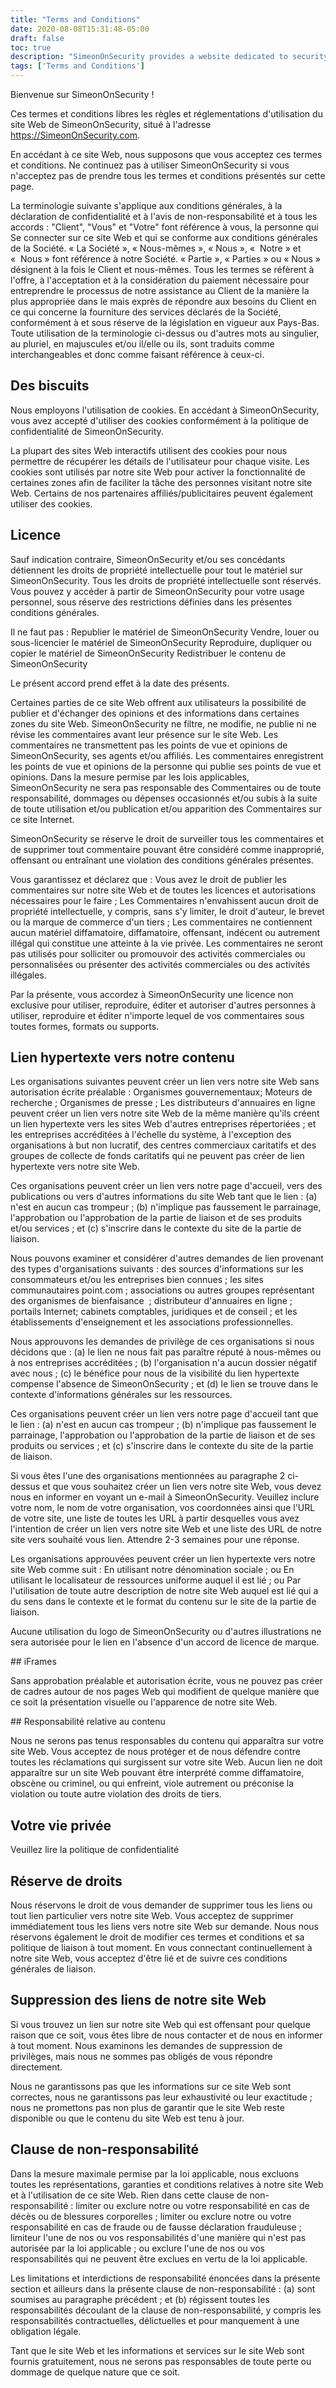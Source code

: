 ```yaml
---
title: "Terms and Conditions"
date: 2020-08-08T15:31:48-05:00
draft: false
toc: true
description: "SimeonOnSecurity provides a website dedicated to security information and updates. By accessing the site, users agree to our terms and conditions, which outline rules for using the site, including our use of cookies in accordance with our Privacy Policy. Intellectual property rights are reserved, and users must not republish or reproduce content from the site. We reserve the right to monitor and remove inappropriate comments, and grant a license to use comments posted on the site. Certain organizations may link to our site without prior approval, while others may be considered and approved by SimeonOnSecurity. Visit our website for more information."
tags: ['Terms and Conditions']
---
```


 Bienvenue sur SimeonOnSecurity !  Ces termes et conditions libres les règles et réglementations d'utilisation du site Web de SimeonOnSecurity, situé à l'adresse https://SimeonOnSecurity.com.  En accédant à ce site Web, nous supposons que vous acceptez ces termes et conditions. Ne continuez pas à utiliser SimeonOnSecurity si vous n'acceptez pas de prendre tous les termes et conditions présentés sur cette page.  La terminologie suivante s'applique aux conditions générales, à la déclaration de confidentialité et à l'avis de non-responsabilité et à tous les accords : "Client", "Vous" et "Votre" font référence à vous, la personne qui Se connecter sur ce site Web et qui se conforme aux conditions générales de la Société. « La Société », « Nous-mêmes », « Nous », «  Notre » et «  Nous » font référence à notre Société. « Partie », « Parties » ou « Nous » désignent à la fois le Client et nous-mêmes. Tous les termes se réfèrent à l'offre, à l'acceptation et à la considération du paiement nécessaire pour entreprendre le processus de notre assistance au Client de la manière la plus appropriée dans le mais exprès de répondre aux besoins du Client en ce qui concerne la fourniture des services déclarés de la Société, conformément à et sous réserve de la législation en vigueur aux Pays-Bas. Toute utilisation de la terminologie ci-dessus ou d'autres mots au singulier, au pluriel, en majuscules et/ou il/elle ou ils, sont traduits comme interchangeables et donc comme faisant référence à ceux-ci.  ## Des biscuits  Nous employons l'utilisation de cookies. En accédant à SimeonOnSecurity, vous avez accepté d'utiliser des cookies conformément à la politique de confidentialité de SimeonOnSecurity.  La plupart des sites Web interactifs utilisent des cookies pour nous permettre de récupérer les détails de l'utilisateur pour chaque visite. Les cookies sont utilisés par notre site Web pour activer la fonctionnalité de certaines zones afin de faciliter la tâche des personnes visitant notre site Web. Certains de nos partenaires affiliés/publicitaires peuvent également utiliser des cookies.  ## Licence  Sauf indication contraire, SimeonOnSecurity et/ou ses concédants détiennent les droits de propriété intellectuelle pour tout le matériel sur SimeonOnSecurity. Tous les droits de propriété intellectuelle sont réservés. Vous pouvez y accéder à partir de SimeonOnSecurity pour votre usage personnel, sous réserve des restrictions définies dans les présentes conditions générales.  Il ne faut pas : Republier le matériel de SimeonOnSecurity Vendre, louer ou sous-licencier le matériel de SimeonOnSecurity Reproduire, dupliquer ou copier le matériel de SimeonOnSecurity Redistribuer le contenu de SimeonOnSecurity  Le présent accord prend effet à la date des présents.  Certaines parties de ce site Web offrent aux utilisateurs la possibilité de publier et d'échanger des opinions et des informations dans certaines zones du site Web. SimeonOnSecurity ne filtre, ne modifie, ne publie ni ne révise les commentaires avant leur présence sur le site Web. Les commentaires ne transmettent pas les points de vue et opinions de SimeonOnSecurity, ses agents et/ou affiliés. Les commentaires enregistrent les points de vue et opinions de la personne qui publie ses points de vue et opinions. Dans la mesure permise par les lois applicables, SimeonOnSecurity ne sera pas responsable des Commentaires ou de toute responsabilité, dommages ou dépenses occasionnés et/ou subis à la suite de toute utilisation et/ou publication et/ou apparition des Commentaires sur ce site Internet.  SimeonOnSecurity se réserve le droit de surveiller tous les commentaires et de supprimer tout commentaire pouvant être considéré comme inapproprié, offensant ou entraînant une violation des conditions générales présentes.  Vous garantissez et déclarez que : Vous avez le droit de publier les commentaires sur notre site Web et de toutes les licences et autorisations nécessaires pour le faire ; Les Commentaires n'envahissent aucun droit de propriété intellectuelle, y compris, sans s'y limiter, le droit d'auteur, le brevet ou la marque de commerce d'un tiers ; Les commentaires ne contiennent aucun matériel diffamatoire, diffamatoire, offensant, indécent ou autrement illégal qui constitue une atteinte à la vie privée. Les commentaires ne seront pas utilisés pour solliciter ou promouvoir des activités commerciales ou personnalisées ou présenter des activités commerciales ou des activités illégales.  Par la présente, vous accordez à SimeonOnSecurity une licence non exclusive pour utiliser, reproduire, éditer et autoriser d'autres personnes à utiliser, reproduire et éditer n'importe lequel de vos commentaires sous toutes formes, formats ou supports.  ## Lien hypertexte vers notre contenu  Les organisations suivantes peuvent créer un lien vers notre site Web sans autorisation écrite préalable : Organismes gouvernementaux; Moteurs de recherche ; Organismes de presse ; Les distributeurs d'annuaires en ligne peuvent créer un lien vers notre site Web de la même manière qu'ils créent un lien hypertexte vers les sites Web d'autres entreprises répertoriées ; et les entreprises accréditées à l'échelle du système, à l'exception des organisations à but non lucratif, des centres commerciaux caritatifs et des groupes de collecte de fonds caritatifs qui ne peuvent pas créer de lien hypertexte vers notre site Web.  Ces organisations peuvent créer un lien vers notre page d'accueil, vers des publications ou vers d'autres informations du site Web tant que le lien : (a) n'est en aucun cas trompeur ; (b) n'implique pas faussement le parrainage, l'approbation ou l'approbation de la partie de liaison et de ses produits et/ou services ; et (c) s'inscrire dans le contexte du site de la partie de liaison.  Nous pouvons examiner et considérer d'autres demandes de lien provenant des types d'organisations suivants : des sources d'informations sur les consommateurs et/ou les entreprises bien connues ; les sites communautaires point.com ; associations ou autres groupes représentant des organismes de bienfaisance  ; distributeur d'annuaires en ligne ; portails Internet; cabinets comptables, juridiques et de conseil ; et les établissements d'enseignement et les associations professionnelles.  Nous approuvons les demandes de privilège de ces organisations si nous décidons que : (a) le lien ne nous fait pas paraître réputé à nous-mêmes ou à nos entreprises accréditées ; (b) l'organisation n'a aucun dossier négatif avec nous ; (c) le bénéfice pour nous de la visibilité du lien hypertexte compense l'absence de SimeonOnSecurity ; et (d) le lien se trouve dans le contexte d'informations générales sur les ressources.  Ces organisations peuvent créer un lien vers notre page d'accueil tant que le lien : (a) n'est en aucun cas trompeur ; (b) n'implique pas faussement le parrainage, l'approbation ou l'approbation de la partie de liaison et de ses produits ou services ; et (c) s'inscrire dans le contexte du site de la partie de liaison.  Si vous êtes l'une des organisations mentionnées au paragraphe 2 ci-dessus et que vous souhaitez créer un lien vers notre site Web, vous devez nous en informer en voyant un e-mail à SimeonOnSecurity. Veuillez inclure votre nom, le nom de votre organisation, vos coordonnées ainsi que l'URL de votre site, une liste de toutes les URL à partir desquelles vous avez l'intention de créer un lien vers notre site Web et une liste des URL de notre site vers souhaité vous lien. Attendre 2-3 semaines pour une réponse.  Les organisations approuvées peuvent créer un lien hypertexte vers notre site Web comme suit : En utilisant notre dénomination sociale ; ou En utilisant le localisateur de ressources uniforme auquel il est lié ; ou Par l'utilisation de toute autre description de notre site Web auquel est lié qui a du sens dans le contexte et le format du contenu sur le site de la partie de liaison.  Aucune utilisation du logo de SimeonOnSecurity ou d'autres illustrations ne sera autorisée pour le lien en l'absence d'un accord de licence de marque.  ## iFrames  Sans approbation préalable et autorisation écrite, vous ne pouvez pas créer de cadres autour de nos pages Web qui modifient de quelque manière que ce soit la présentation visuelle ou l'apparence de notre site Web.  ## Responsabilité relative au contenu  Nous ne serons pas tenus responsables du contenu qui apparaîtra sur votre site Web. Vous acceptez de nous protéger et de nous défendre contre toutes les réclamations qui surgissent sur votre site Web. Aucun lien ne doit apparaître sur un site Web pouvant être interprété comme diffamatoire, obscène ou criminel, ou qui enfreint, viole autrement ou préconise la violation ou toute autre violation des droits de tiers.  ## Votre vie privée  Veuillez lire la politique de confidentialité  ## Réserve de droits  Nous réservons le droit de vous demander de supprimer tous les liens ou tout lien particulier vers notre site Web. Vous acceptez de supprimer immédiatement tous les liens vers notre site Web sur demande. Nous nous réservons également le droit de modifier ces termes et conditions et sa politique de liaison à tout moment. En vous connectant continuellement à notre site Web, vous acceptez d'être lié et de suivre ces conditions générales de liaison.  ## Suppression des liens de notre site Web  Si vous trouvez un lien sur notre site Web qui est offensant pour quelque raison que ce soit, vous êtes libre de nous contacter et de nous en informer à tout moment. Nous examinons les demandes de suppression de privilèges, mais nous ne sommes pas obligés de vous répondre directement.  Nous ne garantissons pas que les informations sur ce site Web sont correctes, nous ne garantissons pas leur exhaustivité ou leur exactitude ; nous ne promettons pas non plus de garantir que le site Web reste disponible ou que le contenu du site Web est tenu à jour. ## Clause de non-responsabilité  Dans la mesure maximale permise par la loi applicable, nous excluons toutes les représentations, garanties et conditions relatives à notre site Web et à l'utilisation de ce site Web. Rien dans cette clause de non-responsabilité : limiter ou exclure notre ou votre responsabilité en cas de décès ou de blessures corporelles ; limiter ou exclure notre ou votre responsabilité en cas de fraude ou de fausse déclaration frauduleuse ; limiteur l'une de nos ou vos responsabilités d'une manière qui n'est pas autorisée par la loi applicable ; ou exclure l'une de nos ou vos responsabilités qui ne peuvent être exclues en vertu de la loi applicable.  Les limitations et interdictions de responsabilité énoncées dans la présente section et ailleurs dans la présente clause de non-responsabilité : (a) sont soumises au paragraphe précédent ; et (b) régissent toutes les responsabilités découlant de la clause de non-responsabilité, y compris les responsabilités contractuelles, délictuelles et pour manquement à une obligation légale.  Tant que le site Web et les informations et services sur le site Web sont fournis gratuitement, nous ne serons pas responsables de toute perte ou dommage de quelque nature que ce soit.